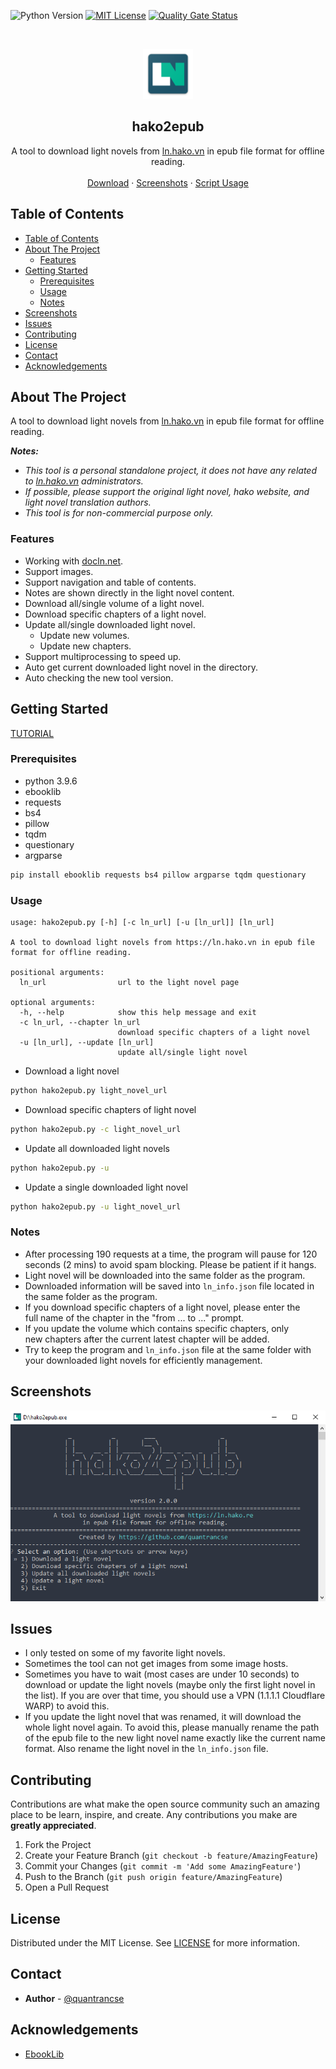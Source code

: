 ![Python Version][python-shield]
[![MIT License][license-shield]][license-url]
[![Quality Gate Status](https://sonarcloud.io/api/project_badges/measure?project=quantrancse_hako2epub&metric=alert_status)](https://sonarcloud.io/dashboard?id=quantrancse_hako2epub)

<!-- PROJECT LOGO -->
<br />
<p align="center">
    <img src="images/logo.png" alt="Logo" width="80" height="80"></img>

  <h2 align="center">hako2epub</h2>

  <p align="center">
    A tool to download light novels from <a href=https://ln.hako.vn/>ln.hako.vn</a> in epub file format for offline reading.
    <br />
    <br />
    <a href="https://rebrand.ly/hako2epub">Download</a>
    ·
    <a href="#screenshots">Screenshots</a>
    ·
    <a href="#usage">Script Usage</a>
  </p>
</p>

<!-- TABLE OF CONTENTS -->
## Table of Contents

- [Table of Contents](#table-of-contents)
- [About The Project](#about-the-project)
  - [Features](#features)
- [Getting Started](#getting-started)
  - [Prerequisites](#prerequisites)
  - [Usage](#usage)
  - [Notes](#notes)
- [Screenshots](#screenshots)
- [Issues](#issues)
- [Contributing](#contributing)
- [License](#license)
- [Contact](#contact)
- [Acknowledgements](#acknowledgements)

<!-- ABOUT THE PROJECT -->
## About The Project

A tool to download light novels from [ln.hako.vn](https://ln.hako.vn) in epub file format for offline reading.

**_Notes:_**
* _This tool is a personal standalone project, it does not have any related to [ln.hako.vn](https://ln.hako.vn) administrators._
* _If possible, please support the original light novel, hako website, and light novel translation authors._
* _This tool is for non-commercial purpose only._

### Features
* Working with [docln.net](https://docln.net/).
* Support images.
* Support navigation and table of contents.
* Notes are shown directly in the light novel content.
* Download all/single volume of a light novel.
* Download specific chapters of a light novel.
* Update all/single downloaded light novel.
  * Update new volumes.
  * Update new chapters.
* Support multiprocessing to speed up.
* Auto get current downloaded light novel in the directory.
* Auto checking the new tool version.

<!-- GETTING STARTED -->
## Getting Started

[TUTORIAL](https://www.youtube.com/watch?v=4c1ocwYiBSs)

### Prerequisites

* python 3.9.6
* ebooklib
* requests
* bs4
* pillow
* tqdm
* questionary
* argparse
```sh
pip install ebooklib requests bs4 pillow argparse tqdm questionary
```

### Usage
```text
usage: hako2epub.py [-h] [-c ln_url] [-u [ln_url]] [ln_url]

A tool to download light novels from https://ln.hako.vn in epub file format for offline reading.

positional arguments:
  ln_url                url to the light novel page

optional arguments:
  -h, --help            show this help message and exit
  -c ln_url, --chapter ln_url
                        download specific chapters of a light novel
  -u [ln_url], --update [ln_url]
                        update all/single light novel
```
* Download a light novel
```sh
python hako2epub.py light_novel_url
```
* Download specific chapters of light novel
```sh
python hako2epub.py -c light_novel_url
```
* Update all downloaded light novels
```sh
python hako2epub.py -u
```
* Update a single downloaded light novel
```sh
python hako2epub.py -u light_novel_url
```
### Notes
* After processing 190 requests at a time, the program will pause for 120 seconds (2 mins) to avoid spam blocking. Please be patient if it hangs.
* Light novel will be downloaded into the same folder as the program.
* Downloaded information will be saved into `ln_info.json` file located in the same folder as the program.
* If you download specific chapters of a light novel, please enter the full name of the chapter in the "from ... to ..." prompt.
* If you update the volume which contains specific chapters, only new chapters after the current latest chapter will be added.
* Try to keep the program and `ln_info.json` file at the same folder with your downloaded light novels for efficiently management.

## Screenshots
![Demo](images/demo.png)

<!-- ISSUES -->
## Issues

* I only tested on some of my favorite light novels.
* Sometimes the tool can not get images from some image hosts.
* Sometimes you have to wait (most cases are under 10 seconds) to download or update the light novels (maybe only the first light novel in the list). If you are over that time, you should use a VPN (1.1.1.1 Cloudflare WARP) to avoid this.
* If you update the light novel that was renamed, it will download the whole light novel again. To avoid this, please manually rename the path of the epub file to the new light novel name exactly like the current name format. Also rename the light novel in the `ln_info.json` file.

<!-- CONTRIBUTING -->
## Contributing

Contributions are what make the open source community such an amazing place to be learn, inspire, and create. Any contributions you make are **greatly appreciated**.

1. Fork the Project
2. Create your Feature Branch (`git checkout -b feature/AmazingFeature`)
3. Commit your Changes (`git commit -m 'Add some AmazingFeature'`)
4. Push to the Branch (`git push origin feature/AmazingFeature`)
5. Open a Pull Request

<!-- LICENSE -->
## License

Distributed under the MIT License. See [LICENSE][license-url] for more information.

<!-- CONTACT -->
## Contact

* **Author** - [@quantrancse](https://quantrancse.github.io)

<!-- ACKNOWLEDGEMENTS -->
## Acknowledgements
* [EbookLib](https://github.com/aerkalov/ebooklib)

<!-- MARKDOWN LINKS & IMAGES -->
[python-shield]: https://img.shields.io/badge/python-3.9.7-brightgreen?style=flat-square
[license-shield]: https://img.shields.io/github/license/quantrancse/hako2epub?style=flat-square
[license-url]: https://github.com/quantrancse/hako2epub/blob/master/LICENSE
